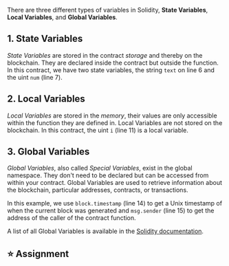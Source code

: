 
There are three different types of variables in Solidity, **State Variables**, **Local Variables**, and **Global Variables**.

## 1. State Variables
*State Variables* are stored in the contract *storage* and thereby on the blockchain. They are declared inside the contract but outside the function.
In this contract, we have two state variables, the string `text` on line 6 and the uint `num` (line 7).

## 2. Local Variables
*Local Variables* are stored in the *memory*, their values are only accessible within the function they are defined in. Local Variables are not stored on the blockchain.
In this contract, the uint `i` (line 11) is a local variable. 

## 3. Global Variables
*Global Variables*, also called *Special Variables*, exist in the global namespace. They don't need to be declared but can be accessed from within your contract.
Global Variables are used to retrieve information about the blockchain, particular addresses, contracts, or transactions.

In this example, we use `block.timestamp` (line 14) to get a Unix timestamp of when the current block was generated and `msg.sender` (line 15) to get the address of the caller of the contract function.

A list of all Global Variables is available in the <a href="https://docs.soliditylang.org/en/latest/cheatsheet.html?highlight=Variables#global-variables" target="_blank">Solidity documentation</a>.

## ⭐️ Assignment
